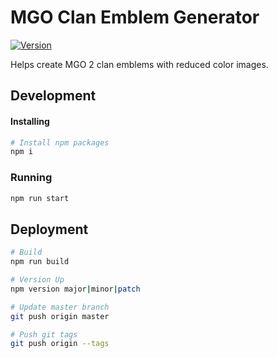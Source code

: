 # MGO Clan Emblem Generator

[![Version](https://img.shields.io/badge/dynamic/json.svg?label=version&colorB=5f9ea0&query=$.version&uri=https:%2F%2Fraw.githubusercontent.com%2Ft4y3%2Fmceg%2Fmaster%2Fpackage.json&prefix=v)](Version)

Helps create MGO 2 clan emblems with reduced color images.

## Development

#### Installing
```sh
# Install npm packages
npm i
```

### Running
```sh
npm run start
```

## Deployment
```sh
# Build
npm run build

# Version Up
npm version major|minor|patch

# Update master branch
git push origin master

# Push git tags
git push origin --tags
```

